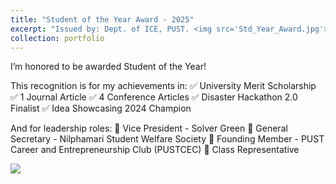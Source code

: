 ```yaml
---
title: "Student of the Year Award - 2025"
excerpt: "Issued by: Dept. of ICE, PUST. <img src='Std_Year_Award.jpg'>"
collection: portfolio
---
```


I’m honored to be awarded Student of the Year! 

This recognition is for my achievements in:
✅ University Merit Scholarship
✅ 1 Journal Article
✅ 4 Conference Articles
✅ Disaster Hackathon 2.0 Finalist
✅ Idea Showcasing 2024 Champion

And for leadership roles:
💼 Vice President - Solver Green
💼 General Secretary - Nilphamari Student Welfare Society
💼 Founding Member - PUST Career and Entrepreneurship Club (PUSTCEC)
💼 Class Representative

<img src='Std_Year_Award.jpg'>